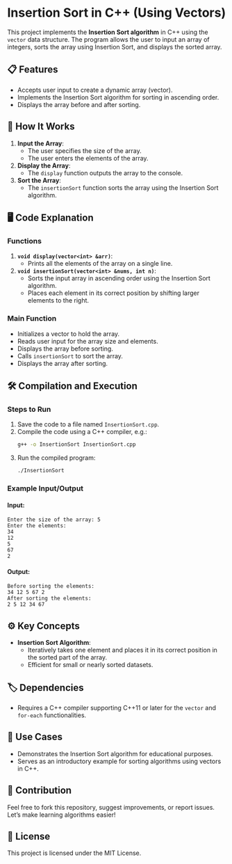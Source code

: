 # Insertion Sort in C++ (Using Vectors)

This project implements the **Insertion Sort algorithm** in C++ using the `vector` data structure. The program allows the user to input an array of integers, sorts the array using Insertion Sort, and displays the sorted array.

## 📋 Features
- Accepts user input to create a dynamic array (vector).
- Implements the Insertion Sort algorithm for sorting in ascending order.
- Displays the array before and after sorting.

## 🔧 How It Works
1. **Input the Array**:
   - The user specifies the size of the array.
   - The user enters the elements of the array.
2. **Display the Array**:
   - The `display` function outputs the array to the console.
3. **Sort the Array**:
   - The `insertionSort` function sorts the array using the Insertion Sort algorithm.

## 🖥️ Code Explanation

### Functions
1. **`void display(vector<int> &arr)`**:
   - Prints all the elements of the array on a single line.
2. **`void insertionSort(vector<int> &nums, int n)`**:
   - Sorts the input array in ascending order using the Insertion Sort algorithm.
   - Places each element in its correct position by shifting larger elements to the right.

### Main Function
- Initializes a vector to hold the array.
- Reads user input for the array size and elements.
- Displays the array before sorting.
- Calls `insertionSort` to sort the array.
- Displays the array after sorting.

## 🛠️ Compilation and Execution

### Steps to Run
1. Save the code to a file named `InsertionSort.cpp`.
2. Compile the code using a C++ compiler, e.g.:
   ```bash
   g++ -o InsertionSort InsertionSort.cpp
   ```
3. Run the compiled program:
   ```bash
   ./InsertionSort
   ```

### Example Input/Output
#### Input:
```
Enter the size of the array: 5
Enter the elements:
34
12
5
67
2
```

#### Output:
```
Before sorting the elements:
34 12 5 67 2 
After sorting the elements:
2 5 12 34 67 
```

## ⚙️ Key Concepts
- **Insertion Sort Algorithm**:
  - Iteratively takes one element and places it in its correct position in the sorted part of the array.
  - Efficient for small or nearly sorted datasets.

## 🏷️ Dependencies
- Requires a C++ compiler supporting C++11 or later for the `vector` and `for-each` functionalities.

## 📌 Use Cases
- Demonstrates the Insertion Sort algorithm for educational purposes.
- Serves as an introductory example for sorting algorithms using vectors in C++.

## 🤝 Contribution
Feel free to fork this repository, suggest improvements, or report issues. Let’s make learning algorithms easier!

## 📜 License
This project is licensed under the MIT License.
```